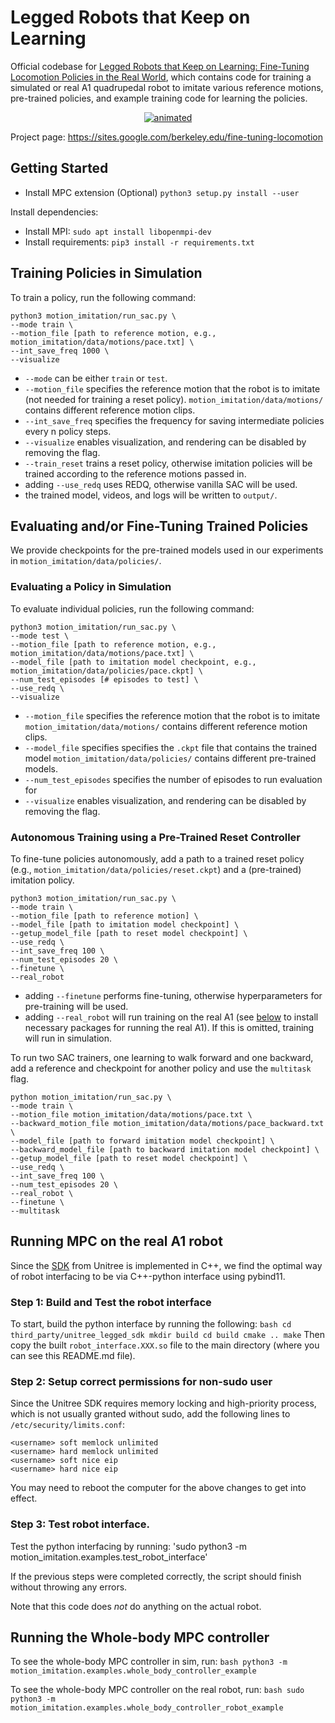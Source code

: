 # Legged  Robots  that  Keep  on  Learning


Official codebase for [Legged Robots that Keep on Learning: Fine-Tuning Locomotion Policies in the Real World](https://youtu.be/1EUQD7nYfLM), which contains code for training a simulated or real A1 quadrupedal robot to imitate various reference motions, pre-trained policies, and example training code for learning the policies.

<p align="center">
   <a href="https://youtu.be/1EUQD7nYfLM">
        <img src="https://github.com/lauramsmith/fine-tuning-locomotion/blob/main/motion_imitation/data/park_pacing.gif" alt="animated" />
   </a>
</p>

Project page: https://sites.google.com/berkeley.edu/fine-tuning-locomotion

## Getting Started

-   Install MPC extension (Optional) `python3 setup.py install --user`

Install dependencies:

-   Install MPI: `sudo apt install libopenmpi-dev`
-   Install requirements: `pip3 install -r requirements.txt`

## Training Policies in Simulation

To train a policy, run the following command:

```
python3 motion_imitation/run_sac.py \
--mode train \
--motion_file [path to reference motion, e.g., motion_imitation/data/motions/pace.txt] \
--int_save_freq 1000 \
--visualize
```

-   `--mode` can be either `train` or `test`.
-   `--motion_file` specifies the reference motion that the robot is to imitate (not needed for training a reset policy).
    `motion_imitation/data/motions/` contains different reference motion clips.
-   `--int_save_freq` specifies the frequency for saving intermediate policies
    every n policy steps.
-   `--visualize` enables visualization, and rendering can be disabled by
    removing the flag.
-   `--train_reset` trains a reset policy, otherwise imitation policies will be trained according to the reference motions passed in.
-   adding `--use_redq` uses REDQ, otherwise vanilla SAC will be used.
-   the trained model, videos, and logs will be written to `output/`.

## Evaluating and/or Fine-Tuning Trained Policies

We provide checkpoints for the pre-trained models used in our experiments in `motion_imitation/data/policies/`.

### Evaluating a Policy in Simulation

To evaluate individual policies, run the following command:
```
python3 motion_imitation/run_sac.py \
--mode test \
--motion_file [path to reference motion, e.g., motion_imitation/data/motions/pace.txt] \
--model_file [path to imitation model checkpoint, e.g., motion_imitation/data/policies/pace.ckpt] \
--num_test_episodes [# episodes to test] \
--use_redq \
--visualize
```

-   `--motion_file` specifies the reference motion that the robot is to imitate
    `motion_imitation/data/motions/` contains different reference motion clips.
-   `--model_file` specifies specifies the `.ckpt` file that contains the trained model
    `motion_imitation/data/policies/` contains different pre-trained models.
-   `--num_test_episodes` specifies the number of episodes to run evaluation for
-   `--visualize` enables visualization, and rendering can be disabled by removing the flag.

### Autonomous Training using a Pre-Trained Reset Controller

To fine-tune policies autonomously, add a path to a trained reset policy (e.g., `motion_imitation/data/policies/reset.ckpt`) and a (pre-trained) imitation policy.

```
python3 motion_imitation/run_sac.py \
--mode train \
--motion_file [path to reference motion] \
--model_file [path to imitation model checkpoint] \
--getup_model_file [path to reset model checkpoint] \
--use_redq \
--int_save_freq 100 \
--num_test_episodes 20 \
--finetune \
--real_robot
```
-   adding `--finetune` performs fine-tuning, otherwise hyperparameters for pre-training will be used.
-   adding `--real_robot` will run training on the real A1 (see [below](#running-mpc-on-the-real-a1-robot) to install necessary packages for running the real A1).     If this is omitted, training will run in simulation.

To run two SAC trainers, one learning to walk forward and one backward, add a reference and checkpoint for another policy and use the `multitask` flag.

```
python motion_imitation/run_sac.py \
--mode train \
--motion_file motion_imitation/data/motions/pace.txt \
--backward_motion_file motion_imitation/data/motions/pace_backward.txt \
--model_file [path to forward imitation model checkpoint] \
--backward_model_file [path to backward imitation model checkpoint] \
--getup_model_file [path to reset model checkpoint] \
--use_redq \
--int_save_freq 100 \
--num_test_episodes 20 \
--real_robot \
--finetune \
--multitask
```

## Running MPC on the real A1 robot

Since the [SDK](https://github.com/unitreerobotics/unitree_legged_sdk) from
Unitree is implemented in C++, we find the optimal way of robot interfacing to
be via C++-python interface using pybind11.

### Step 1: Build and Test the robot interface

To start, build the python interface by running the following: `bash cd
third_party/unitree_legged_sdk mkdir build cd build cmake .. make` Then copy the
built `robot_interface.XXX.so` file to the main directory (where you can see
this README.md file).

### Step 2: Setup correct permissions for non-sudo user

Since the Unitree SDK requires memory locking and high-priority process, which
is not usually granted without sudo, add the following lines to
`/etc/security/limits.conf`:

```
<username> soft memlock unlimited
<username> hard memlock unlimited
<username> soft nice eip
<username> hard nice eip
```

You may need to reboot the computer for the above changes to get into effect.

### Step 3: Test robot interface.

Test the python interfacing by running: 'sudo python3 -m
motion_imitation.examples.test_robot_interface'

If the previous steps were completed correctly, the script should finish without
throwing any errors.

Note that this code does *not* do anything on the actual robot.

## Running the Whole-body MPC controller

To see the whole-body MPC controller in sim, run: `bash python3 -m
motion_imitation.examples.whole_body_controller_example`

To see the whole-body MPC controller on the real robot, run: `bash sudo python3
-m motion_imitation.examples.whole_body_controller_robot_example`
